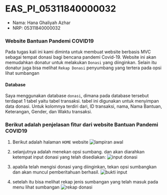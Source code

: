# EAS_PI_05311840000032
- Nama: Hana Ghaliyah Azhar
- NRP: 05311840000032

### Website Bantuan Pandemi COVID19 
Pada tugas kali ini kami diminta untuk membuat website berbasis MVC sebagai tempat donasi bagi bencana pandemi Covid-19. Website ini akan memudahkan donatur untuk melakukan `Donasi` yang diinginkan. Selain itu donatur juga bisa melihat `Rekap Donasi` penyumbang yang tertera pada opsi lihat sumbangan

#### Database
Saya menggunakan database `donasi`, dimana pada database tersebut terdapat 1 tabel yaitu tabel transaksi. tabel ini digunakan untuk menyimpan data donasi. Untuk kolomnya terdiri dari, ID transaksi, nama, Nama Bantuan, Keterangan, Gender, dan Waktu transaksi.

### Berikut adalah penjelasan fitur dari website Bantuan Pandemi COVID19 
1. Berikut adalah halaman `HOME` website 
![lampiran awal](https://user-images.githubusercontent.com/55181778/82150022-ce71f780-9881-11ea-8386-9ccd0f67af1e.jpg)

2. selanjutnya adalah menekan opsi sumbang. dan akan diarahkan ketempat input donasi yang telah disediakan: 
![input donasi](https://user-images.githubusercontent.com/55181778/82150076-142ec000-9882-11ea-860b-e73189a52646.jpg)

3. apabila telah mengisi donasi yang diinginkan, tekan opsi sumbangkan dan akan muncul pemberitahuan berhasil.
![bukti input](https://user-images.githubusercontent.com/55181778/82150188-42140480-9882-11ea-95fa-cbbaf2f945cf.jpg)

4. setelah itu bisa melihat rekap jenis sumbangan yang telah masuk pada menu lihat sumbangan
![rekap donasi](https://user-images.githubusercontent.com/55181778/82150182-404a4100-9882-11ea-936a-cd5968aad70b.jpg)
